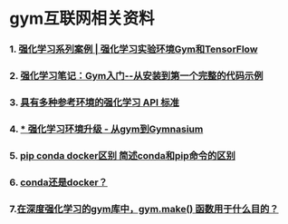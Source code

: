 
# gym互联网相关资料

### 1. [强化学习系列案例 | 强化学习实验环境Gym和TensorFlow ](https://cloud.tencent.com/developer/article/1619441) 


### 2. [强化学习笔记：Gym入门--从安装到第一个完整的代码示例](https://blog.csdn.net/chenxy_bwave/article/details/122617178)


### 3. [具有多种参考环境的强化学习 API 标准 ](https://gymnasium.farama.org/)

### 4. [* 强化学习环境升级 - 从gym到Gymnasium](https://blog.csdn.net/lusing/article/details/129272794)

### 5. [pip conda docker区别 简述conda和pip命令的区别](https://blog.51cto.com/u_16099273/9184608)

### 6. [conda还是docker？](https://www.zhihu.com/question/506867139#:~:text=conda%20%E6%98%AF%20%E5%8C%85%E7%AE%A1%E7%90%86%E5%99%A8%20%EF%BC%8C%E5%8F%AF%E4%BB%A5%E7%94%A8%E6%9D%A5%E5%AE%89%E8%A3%85%20Python%20%E5%8C%85%EF%BC%8C%E7%AE%A1%E7%90%86%20Python%20%E7%8E%AF%E5%A2%83%E3%80%82,%E6%93%8D%E4%BD%9C%E7%B3%BB%E7%BB%9F%20%E9%9A%94%E7%A6%BB%E7%9A%84%E7%8E%AF%E5%A2%83%E3%80%82%20%E4%B8%A4%E8%80%85%E4%BD%BF%E7%94%A8%E6%B2%A1%E6%9C%89%E4%BB%80%E4%B9%88%E5%85%B1%E5%90%8C%E7%82%B9%E3%80%82%20%E6%A6%82%E5%BF%B5%E4%B8%8A%E7%9A%84%E5%85%B1%E5%90%8C%E7%82%B9%EF%BC%8C%E5%8F%AF%E8%83%BD%E5%8F%AA%E6%98%AF%E5%88%9B%E5%BB%BA%E4%B8%80%E4%B8%AA%E2%80%9C%E9%9A%94%E7%A6%BB%E7%8E%AF%E5%A2%83%E2%80%9D%EF%BC%9Aconda%20%E6%98%AF%E5%9C%A8%20Python%20%E7%8E%AF%E5%A2%83%E7%BA%A7%E5%88%AB%E9%9A%94%E7%A6%BB%EF%BC%8Cdocker%20%E6%98%AF%E5%9C%A8%E6%93%8D%E4%BD%9C%E7%B3%BB%E7%BB%9F%E4%B8%8A%E9%9A%94%E7%A6%BB%E3%80%82)


### 7.[在深度强化学习的gym库中，gym.make() 函数用于什么目的？](https://zhuanlan.zhihu.com/p/658887789)